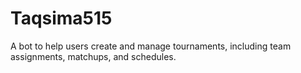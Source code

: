 # Taqsima515
A bot to help users create and manage tournaments, including team assignments, matchups, and schedules. 
